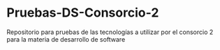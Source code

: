 # Pruebas-DS-Consorcio-2
Repositorio para pruebas de las tecnologías a utilizar por el consorcio 2 para la materia de desarrollo de software
